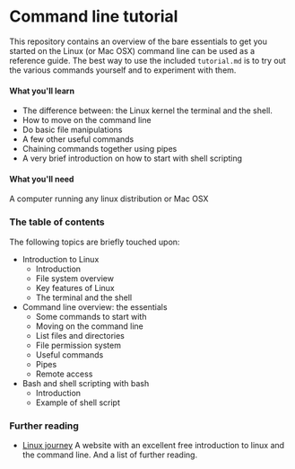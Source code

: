 # Command line tutorial

This repository contains an overview of the bare essentials to get you started on the Linux (or Mac OSX) command line can be used as a reference guide.
The best way to use the included `tutorial.md` is to try out the various commands yourself and to experiment with them.

#### What you'll learn

* The difference between: the Linux kernel the terminal and the shell. 
* How to move on the command line 
* Do basic file manipulations 
* A few other useful commands
* Chaining commands together using pipes
* A very brief introduction on how to start with shell scripting

#### What you'll need

A computer running any linux distribution or Mac OSX 

### The table of contents

The following topics are briefly touched upon:

* Introduction to Linux
    * Introduction
    * File system overview
    * Key features of Linux
    * The terminal and the shell
* Command line overview: the essentials
    * Some commands to start with
    * Moving on the command line
    * List files and directories
    * File permission system
    * Useful commands
    * Pipes
    * Remote access
* Bash and shell scripting with bash
    * Introduction
    * Example of shell script

### Further reading

* [Linux journey](https://linuxjourney.com/) A website with an excellent free introduction to linux and the command line. And a list of further reading.


